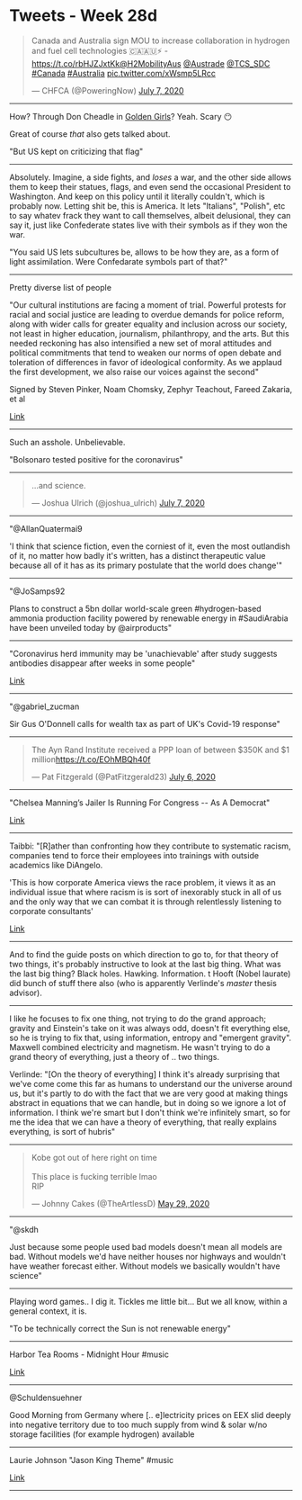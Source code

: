 # Tweets - Week 28d


<blockquote class="twitter-tweet"><p lang="en" dir="ltr">Canada and Australia sign MOU to increase collaboration in hydrogen and fuel cell technologies 🇨🇦🇦🇺⚡️ - <a href="https://t.co/rbHJZJxtKk">https://t.co/rbHJZJxtKk</a><a href="https://twitter.com/H2MobilityAus?ref_src=twsrc%5Etfw">@H2MobilityAus</a> <a href="https://twitter.com/Austrade?ref_src=twsrc%5Etfw">@Austrade</a> <a href="https://twitter.com/TCS_SDC?ref_src=twsrc%5Etfw">@TCS_SDC</a> <a href="https://twitter.com/hashtag/Canada?src=hash&amp;ref_src=twsrc%5Etfw">#Canada</a> <a href="https://twitter.com/hashtag/Australia?src=hash&amp;ref_src=twsrc%5Etfw">#Australia</a> <a href="https://t.co/xWsmp5LRcc">pic.twitter.com/xWsmp5LRcc</a></p>&mdash; CHFCA (@PoweringNow) <a href="https://twitter.com/PoweringNow/status/1280555288232226816?ref_src=twsrc%5Etfw">July 7, 2020</a></blockquote> <script async src="https://platform.twitter.com/widgets.js" charset="utf-8"></script>

---

How? Through Don Cheadle in [Golden Girls](https://youtu.be/BGDfMo-LX2Q)?
Yeah. Scary 😶

Great of course *that* also gets talked about. 

"But US kept on criticizing that flag"

---

Absolutely. Imagine, a side fights, and *loses* a war, and the other
side allows them to keep their statues, flags, and even send the
occasional President to Washington. And keep on this policy until it
literally couldn't, which is probably now. Letting shit be, this is
America. It lets "Italians", "Polish", etc to say whatev frack they
want to call themselves, albeit delusional, they can say it, just like
Confederate states live with their symbols as if they won the war.

"You said US lets subcultures be, allows to be how they are, as a form
of light assimilation. Were Confedarate symbols part of that?"

---

Pretty diverse list of people

"Our cultural institutions are facing a moment of trial. Powerful
protests for racial and social justice are leading to overdue demands
for police reform, along with wider calls for greater equality and
inclusion across our society, not least in higher education,
journalism, philanthropy, and the arts. But this needed reckoning has
also intensified a new set of moral attitudes and political
commitments that tend to weaken our norms of open debate and
toleration of differences in favor of ideological conformity. As we
applaud the first development, we also raise our voices against the
second"

Signed by Steven Pinker, Noam Chomsky, Zephyr Teachout, Fareed Zakaria, et al

[Link](https://harpers.org/a-letter-on-justice-and-open-debate/)

---

Such an asshole. Unbelievable.

"Bolsonaro tested positive for the coronavirus"

---

<blockquote class="twitter-tweet"><p lang="en" dir="ltr">...and science.</p>&mdash; Joshua Ulrich (@joshua_ulrich) <a href="https://twitter.com/joshua_ulrich/status/1280567218233884672?ref_src=twsrc%5Etfw">July 7, 2020</a></blockquote> <script async src="https://platform.twitter.com/widgets.js" charset="utf-8"></script>

---

"@AllanQuatermai9

'I think that science fiction, even the corniest of it, even the most
outlandish of it, no matter how badly it's written, has a distinct
therapeutic value because all of it has as its primary postulate that
the world does change'"

---

"@JoSamps92

Plans to construct a 5bn dollar world-scale green \#hydrogen-based
ammonia production facility powered by renewable energy in
\#SaudiArabia have been unveiled today by @airproducts"

---

"Coronavirus herd immunity may be 'unachievable' after study suggests
antibodies disappear after weeks in some people"

[Link](https://www.businessinsider.com/coronavirus-antibodies-study-herd-immunity-unachievable-spain-2020-7)

---

"@gabriel_zucman

Sir Gus O'Donnell calls for wealth tax as part of UK's Covid-19 response"

---

<blockquote class="twitter-tweet"><p lang="en" dir="ltr">The Ayn Rand Institute received a PPP loan of between $350K and $1 million<a href="https://t.co/EOhMBQh40f">https://t.co/EOhMBQh40f</a></p>&mdash; Pat Fitzgerald (@PatFitzgerald23) <a href="https://twitter.com/PatFitzgerald23/status/1280217058677084160?ref_src=twsrc%5Etfw">July 6, 2020</a></blockquote> <script async src="https://platform.twitter.com/widgets.js" charset="utf-8"></script>

---

"Chelsea Manning’s Jailer Is Running For Congress -- As A Democrat"

[Link](https://sirota.substack.com/p/chelsea-mannings-jailer-is-running)

---

Taibbi: "[R]ather than confronting how they contribute to systematic
racism, companies tend to force their employees into trainings with
outside academics like DiAngelo. 

'This is how corporate America views the race problem, it views it as
an individual issue that where racism is is sort of inexorably stuck
in all of us and the only way that we can combat it is through
relentlessly listening to corporate consultants'

[Link](https://thehill.com/hilltv/rising/505699-matt-taibbi-slams-bestseller-white-fragility-as-corporate-vision-on-racism?amp#click=https://t.co/XEYD07xC4G)

---

And to find the guide posts on which direction to go to, for that
theory of two things, it's probably instructive to look at the last
big thing. What was the last big thing? Black
holes. Hawking. Information. t Hooft (Nobel laurate) did bunch of
stuff there also (who is apparently Verlinde's *master* thesis
advisor).

---

I like he focuses to fix one thing, not trying to do the grand
approach; gravity and Einstein's take on it was always odd, doesn't
fit everything else, so he is trying to fix that, using information,
entropy and "emergent gravity". Maxwell combined electricity and
magnetism. He wasn't trying to do a grand theory of everything, just a
theory of .. two things.

Verlinde: "[On the theory of everything] I think it's already
surprising that we've come come this far as humans to understand our
the universe around us, but it's partly to do with the fact that we
are very good at making things abstract in equations that we can
handle, but in doing so we ignore a lot of information. I think we're
smart but I don't think we're infinitely smart, so for me the idea
that we can have a theory of everything, that really explains
everything, is sort of hubris"

---

<blockquote class="twitter-tweet"><p lang="en" dir="ltr">Kobe got out of here right on time<br><br>This place is fucking terrible lmao<br>RIP</p>&mdash; Johnny Cakes (@TheArtlessD) <a href="https://twitter.com/TheArtlessD/status/1266214895068086274?ref_src=twsrc%5Etfw">May 29, 2020</a></blockquote> <script async src="https://platform.twitter.com/widgets.js" charset="utf-8"></script>

---

"@skdh

Just because some people used bad models doesn't mean all models are
bad. Without models we'd have neither houses nor highways and wouldn't
have weather forecast either. Without models we basically wouldn't
have science"

---

Playing word games.. I dig it. Tickles me little bit... But we all
know, within a general context, it is.

"To be technically correct the Sun is not renewable energy"

---

Harbor Tea Rooms - Midnight Hour \#music

[Link](https://youtu.be/gzNU7aRvA9E?t=36)

---

@Schuldensuehner

Good Morning from Germany where [.. e]lectricity prices on EEX slid
deeply into negative territory due to too much supply from wind &
solar w/no storage facilities (for example hydrogen) available

---

Laurie Johnson "Jason King Theme" \#music

[Link](https://youtu.be/2hPj4jthKxQ)

---